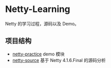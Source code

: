 # Netty-Learning
Netty 的学习过程，源码以及 Demo。

## 项目结构

- [netty-practice](https://github.com/RojerAlone/Netty-Learning/tree/master/netty-practice/) demo 模块
- [netty-source](https://github.com/RojerAlone/Netty-Learning/tree/master/netty-source/doc/) 基于 Netty 4.1.6.Final 的源码分析